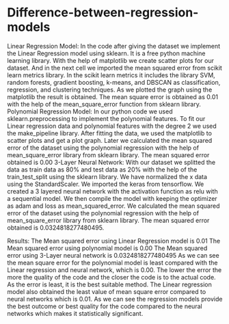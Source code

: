 # Difference-between-regression-models
Linear Regression Model:
In the code after giving the dataset we implement the Linear Regression model using sklearn. It
is a free python machine learning library. With the help of matplotlib we create scatter plots for
our dataset.
And in the next cell we imported the mean squared error from scikit learn metrics library. In the
scikit learn metrics it includes the library SVM, random forests, gradient boosting, k-means, and
DBSCAN as classification, regression, and clustering techniques. As we plotted the graph using
the matplotlib the result is obtained.
The mean square error is obtained as 0.01 with the help of the mean_square_error function
from sklearn library.
Polynomial Regression Model:
In our python code we used sklearn.preprocessing to implement the polynomial features. To fit
our Linear regression data and polynomial features with the degree 2 we used the
make_pipeline library.
After fitting the data, we used the matplotlib to scatter plots and get a plot graph.
Later we calculated the mean squared error of the dataset using the polynomial regression with
the help of mean_square_error library from sklearn library. The mean squared error obtained is
0.00
3-Layer Neural Network:
With our dataset we splitted the data as train data as 80% and test data as 20% with the help of
the train_test_split using the sklearn library. We have normalized the x data using the
StandardScaler. We imported the keras from tensorflow. We created a 3 layered neural network
with the activation function as relu with a sequential model. We then compile the model with
keeping the optimizer as adam and loss as mean_squared_error.
We calculated the mean squared error of the dataset using the polynomial regression with the
help of mean_square_error library from sklearn library. The mean squared error obtained is
0.0324818277480495.

Results:
The Mean squared error using Linear Regression model is 0.01
The Mean squared error using polynomial model is 0.00
The Mean squared error using 3-Layer neural network is 0.0324818277480495
As we can see the mean square error for the polynomial model is least compared with the
Linear regression and neural network, which is 0.00. The lower the error the more the quality of
the code and the closer the code is to the actual code. As the error is least, it is the best suitable
method. The Linear regression model also obtained the least value of mean square error
compared to neural networks which is 0.01.
As we can see the regression models provide the best outcome or best quality for the code
compared to the neural networks which makes it statistically significant.
